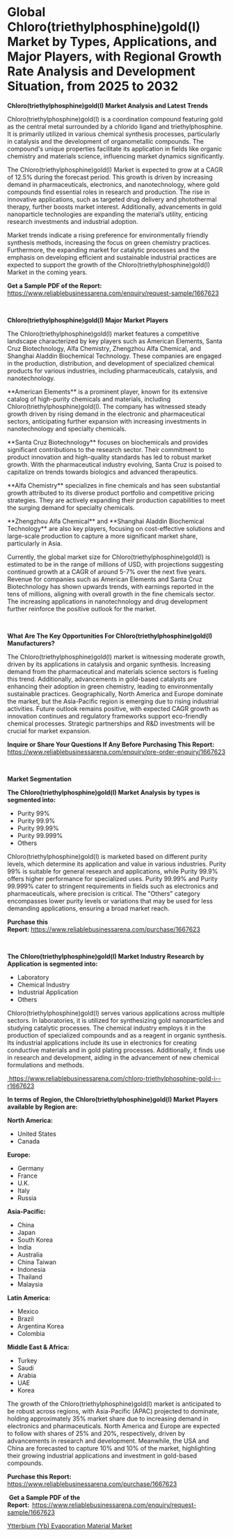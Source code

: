 <p><h1>Global Chloro(triethylphosphine)gold(I) Market by Types, Applications, and Major Players, with Regional Growth Rate Analysis and Development Situation, from 2025 to 2032</h1></p><p><strong>Chloro(triethylphosphine)gold(I) Market Analysis and Latest Trends</strong></p>
<p><p>Chloro(triethylphosphine)gold(I) is a coordination compound featuring gold as the central metal surrounded by a chlorido ligand and triethylphosphine. It is primarily utilized in various chemical synthesis processes, particularly in catalysis and the development of organometallic compounds. The compound's unique properties facilitate its application in fields like organic chemistry and materials science, influencing market dynamics significantly.</p><p>The Chloro(triethylphosphine)gold(I) Market is expected to grow at a CAGR of 12.5% during the forecast period. This growth is driven by increasing demand in pharmaceuticals, electronics, and nanotechnology, where gold compounds find essential roles in research and production. The rise in innovative applications, such as targeted drug delivery and photothermal therapy, further boosts market interest. Additionally, advancements in gold nanoparticle technologies are expanding the material’s utility, enticing research investments and industrial adoption. </p><p>Market trends indicate a rising preference for environmentally friendly synthesis methods, increasing the focus on green chemistry practices. Furthermore, the expanding market for catalytic processes and the emphasis on developing efficient and sustainable industrial practices are expected to support the growth of the Chloro(triethylphosphine)gold(I) Market in the coming years.</p></p>
<p><strong>Get a Sample PDF of the Report:&nbsp;</strong> <a href="https://www.reliablebusinessarena.com/enquiry/request-sample/1667623?utm_campaign=1912&utm_medium=2&utm_source=Github&utm_content=ia&utm_term=02022025&utm_id=chlorotriethylphosphinegoldi">https://www.reliablebusinessarena.com/enquiry/request-sample/1667623</a></p>
<p>&nbsp;</p>
<p><strong>Chloro(triethylphosphine)gold(I) Major Market Players</strong></p>
<p><p>The Chloro(triethylphosphine)gold(I) market features a competitive landscape characterized by key players such as American Elements, Santa Cruz Biotechnology, Alfa Chemistry, Zhengzhou Alfa Chemical, and Shanghai Aladdin Biochemical Technology. These companies are engaged in the production, distribution, and development of specialized chemical products for various industries, including pharmaceuticals, catalysis, and nanotechnology.</p><p>**American Elements** is a prominent player, known for its extensive catalog of high-purity chemicals and materials, including Chloro(triethylphosphine)gold(I). The company has witnessed steady growth driven by rising demand in the electronic and pharmaceutical sectors, anticipating further expansion with increasing investments in nanotechnology and specialty chemicals.</p><p>**Santa Cruz Biotechnology** focuses on biochemicals and provides significant contributions to the research sector. Their commitment to product innovation and high-quality standards has led to robust market growth. With the pharmaceutical industry evolving, Santa Cruz is poised to capitalize on trends towards biologics and advanced therapeutics.</p><p>**Alfa Chemistry** specializes in fine chemicals and has seen substantial growth attributed to its diverse product portfolio and competitive pricing strategies. They are actively expanding their production capabilities to meet the surging demand for specialty chemicals.</p><p>**Zhengzhou Alfa Chemical** and **Shanghai Aladdin Biochemical Technology** are also key players, focusing on cost-effective solutions and large-scale production to capture a more significant market share, particularly in Asia.</p><p>Currently, the global market size for Chloro(triethylphosphine)gold(I) is estimated to be in the range of millions of USD, with projections suggesting continued growth at a CAGR of around 5-7% over the next five years. Revenue for companies such as American Elements and Santa Cruz Biotechnology has shown upwards trends, with earnings reported in the tens of millions, aligning with overall growth in the fine chemicals sector. The increasing applications in nanotechnology and drug development further reinforce the positive outlook for the market.</p></p>
<p>&nbsp;</p>
<p><strong>What Are The Key Opportunities For Chloro(triethylphosphine)gold(I) Manufacturers?</strong></p>
<p><p>The Chloro(triethylphosphine)gold(I) market is witnessing moderate growth, driven by its applications in catalysis and organic synthesis. Increasing demand from the pharmaceutical and materials science sectors is fueling this trend. Additionally, advancements in gold-based catalysts are enhancing their adoption in green chemistry, leading to environmentally sustainable practices. Geographically, North America and Europe dominate the market, but the Asia-Pacific region is emerging due to rising industrial activities. Future outlook remains positive, with expected CAGR growth as innovation continues and regulatory frameworks support eco-friendly chemical processes. Strategic partnerships and R&D investments will be crucial for market expansion.</p></p>
<p><strong>Inquire or Share Your Questions If Any Before Purchasing This Report:</strong> <a href="https://www.reliablebusinessarena.com/enquiry/pre-order-enquiry/1667623?utm_campaign=1912&utm_medium=2&utm_source=Github&utm_content=ia&utm_term=02022025&utm_id=chlorotriethylphosphinegoldi">https://www.reliablebusinessarena.com/enquiry/pre-order-enquiry/1667623</a></p>
<p>&nbsp;</p>
<p><strong>Market Segmentation</strong></p>
<p><strong>The Chloro(triethylphosphine)gold(I) Market Analysis by types is segmented into:</strong></p>
<p><ul><li>Purity 99%</li><li>Purity 99.9%</li><li>Purity 99.99%</li><li>Purity 99.999%</li><li>Others</li></ul></p>
<p><p>Chloro(triethylphosphine)gold(I) is marketed based on different purity levels, which determine its application and value in various industries. Purity 99% is suitable for general research and applications, while Purity 99.9% offers higher performance for specialized uses. Purity 99.99% and Purity 99.999% cater to stringent requirements in fields such as electronics and pharmaceuticals, where precision is critical. The "Others" category encompasses lower purity levels or variations that may be used for less demanding applications, ensuring a broad market reach.</p></p>
<p><strong>Purchase this Report:&nbsp;</strong><a href="https://www.reliablebusinessarena.com/purchase/1667623?utm_campaign=1912&utm_medium=2&utm_source=Github&utm_content=ia&utm_term=02022025&utm_id=chlorotriethylphosphinegoldi">https://www.reliablebusinessarena.com/purchase/1667623</a></p>
<p>&nbsp;</p>
<p><strong>The Chloro(triethylphosphine)gold(I) Market Industry Research by Application is segmented into:</strong></p>
<p><ul><li>Laboratory</li><li>Chemical Industry</li><li>Industrial Application</li><li>Others</li></ul></p>
<p><p>Chloro(triethylphosphine)gold(I) serves various applications across multiple sectors. In laboratories, it is utilized for synthesizing gold nanoparticles and studying catalytic processes. The chemical industry employs it in the production of specialized compounds and as a reagent in organic synthesis. Its industrial applications include its use in electronics for creating conductive materials and in gold plating processes. Additionally, it finds use in research and development, aiding in the advancement of new chemical formulations and methods.</p></p>
<p><a href="https://www.reliablebusinessarena.com/chloro-triethylphosphine-gold-i--r1667623?utm_campaign=1912&utm_medium=2&utm_source=Github&utm_content=ia&utm_term=02022025&utm_id=chlorotriethylphosphinegoldi">&nbsp;https://www.reliablebusinessarena.com/chloro-triethylphosphine-gold-i--r1667623</a></p>
<p><strong>In terms of Region, the Chloro(triethylphosphine)gold(I) Market Players available by Region are:</strong></p>
<p>
    <p> <strong> North America: </strong>
        <ul>
            <li>United States</li>
            <li>Canada</li>
        </ul>
        </p> 
    <p> <strong> Europe: </strong>
        <ul>
            <li>Germany</li>
            <li>France</li>
            <li>U.K.</li>
            <li>Italy</li>
            <li>Russia</li>
        </ul>
        </p> 
    <p> <strong> Asia-Pacific: </strong>
        <ul>
            <li>China</li>
            <li>Japan</li>
            <li>South Korea</li>
            <li>India</li>
            <li>Australia</li>
            <li>China Taiwan</li>
            <li>Indonesia</li>
            <li>Thailand</li>
            <li>Malaysia</li>
        </ul>
        </p> 
    <p> <strong> Latin America: </strong>
        <ul>
            <li>Mexico</li>
            <li>Brazil</li>
            <li>Argentina Korea</li>
            <li>Colombia</li>
        </ul>
        </p> 
    <p> <strong> Middle East & Africa: </strong>
        <ul>
            <li>Turkey</li>
            <li>Saudi</li>
            <li>Arabia</li>
            <li>UAE</li>
            <li>Korea</li>
        </ul>
    </p>
    </p>
<p><p>The growth of the Chloro(triethylphosphine)gold(I) market is anticipated to be robust across regions, with Asia-Pacific (APAC) projected to dominate, holding approximately 35% market share due to increasing demand in electronics and pharmaceuticals. North America and Europe are expected to follow with shares of 25% and 20%, respectively, driven by advancements in research and development. Meanwhile, the USA and China are forecasted to capture 10% and 10% of the market, highlighting their growing industrial applications and investment in gold-based compounds.</p></p>
<p><strong>Purchase this Report: </strong><a href="https://www.reliablebusinessarena.com/purchase/1667623?utm_campaign=1912&utm_medium=2&utm_source=Github&utm_content=ia&utm_term=02022025&utm_id=chlorotriethylphosphinegoldi">https://www.reliablebusinessarena.com/purchase/1667623</a></p>
<p>&nbsp;<strong>Get a Sample PDF of the Report:&nbsp;&nbsp;</strong><a href="https://www.reliablebusinessarena.com/enquiry/request-sample/1667623?utm_campaign=1912&utm_medium=2&utm_source=Github&utm_content=ia&utm_term=02022025&utm_id=chlorotriethylphosphinegoldi">https://www.reliablebusinessarena.com/enquiry/request-sample/1667623</a></p>
<p><strong></strong></p>
<p><p><a href="https://github.com/globismark/Market-Research-Report-List-6/blob/main/ytterbium-yb-evaporation-material-market.md?utm_campaign=1912&utm_medium=2&utm_source=Github&utm_content=ia&utm_term=02022025&utm_id=chlorotriethylphosphinegoldi">Ytterbium (Yb) Evaporation Material Market</a></p></p>
